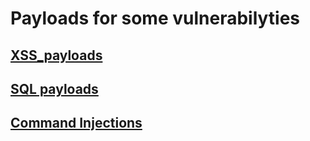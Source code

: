 # Payloads for some vulnerabilyties

## [XSS_payloads](https://github.com/pgaijin66/XSS-Payloads/blob/master/payload.txt)
## [SQL payloads](https://habr.com/ru/company/owasp/blog/326362/)
## [Command Injections](https://github.com/payloadbox/command-injection-payload-list)
